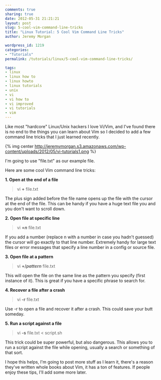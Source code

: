 ```yaml
---
comments: true
sharing: true
date: 2012-05-31 21:21:21
layout: post
slug: 5-cool-vim-command-line-tricks
title: "Linux Tutorial: 5 Cool Vim Command Line Tricks"
author: Jeremy Morgan

wordpress_id: 1219
categories:
- "Tutorials"
permalink: /tutorials/linux/5-cool-vim-command-line-tricks/

tags:
- linux
- linux how to
- linux howto
- linux tutorials
- unix
- vi
- vi how to
- vi improved
- vi tutorials
- vim
---
```


Like most "hardcore" Linux/Unix hackers I love Vi/Vim, and I've found there is no end to the things you can learn about Vim so I decided to add a few command line tricks that I just learned recently.

{% img center http://jeremymorgan.s3.amazonaws.com/wp-content/uploads/2012/05/vi-tutorials1.png %}

I'm going to use "file.txt" as our example file.

Here are some cool Vim command line tricks:

**1. Open at the end of a file**


> vi **+** file.txt


The plus sign added before the file name opens up the file with the cursor at the end of the file. This can be handy if you have a huge text file you and you don't want to scroll down.

**2. Open file at specific line**


> vi **+_n_** file.txt


If you add a number (replace n with a number in case you hadn't guessed) the cursor will go exactly to that line number. Extremely handy for large text files or error messages that specify a line number in a config or source file.

**3. Open file at a pattern**


> vi **+/_pattern_** file.txt


This will open the file on the same line as the pattern you specify (first instance of it). This is great if you have a specific phrase to search for.

**4. Recover a file after a crash**


> vi **-r** file.txt


Use -r to open a file and recover it after a crash. This could save your butt someday.

**5. Run a script against a file**


> vi **-s** file.txt < script.sh


This trick could be super powerful, but also dangerous. This allows you to run a script against the file while opening, usually a search or something of that sort.

I hope this helps, I'm going to post more stuff as I learn it, there's a reason they've written whole books about Vim, it has a ton of features. If people enjoy these tips, I'll add some more later.
